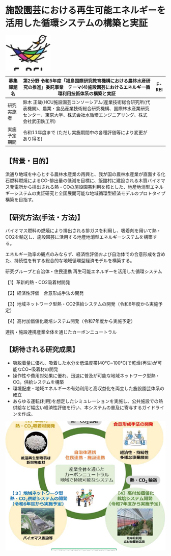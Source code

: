 # 施設園芸における再生可能エネルギーを活用した循環システムの構築と実証

![](_page_0_Picture_1.jpeg)

| 募集課題名 | 第2分野 令和5年度「福島国際研究教育機構における農林水産研究の推進」委託事業　テーマ(4)施設園芸におけるエネルギー循環利用技術体系の構築と実証 |  F-REI|
| --- | --- | --- |
| 研究実施者 | 鈴木 正哉(HCU施設園芸コンソーシアム(産業技術総合研究所(代表機関)、農業・食品産業技術総合研究機構、国際林水産業研究センター、東京大学、株式会社水循環エンジニアリング、株式会社武田鉄工所) |  |
| 実施予定期間 | 令和11年度まで (ただし実施期間中の各種評価等により変更があり得る) |

## 【背景・目的】

浜通り地域を中心とする農林水産業の再興と、我が国の農林水産業が直面する化石燃料燃焼によるCO-排出量の低減を目標に、飯舘村に建設される木質バイオマス発電所から排出される熱・COの施設園芸利用を核とした、地産地消型エネルギーシステムの実証研究と全国展開可能な地域循環型経済モデルのプロトタイプ構築を目指す。

## 【研究方法(手法・方法)】

バイオマス燃料の燃焼により排出される排ガスを利用し、吸着剤を用いて熱・CO2を輸送し、施設園芸に活用する地産地消型エネルギーシステムを構築する。

エネルギー効率の観点のみならず、経済性評価および自治体での合意形成を含めた、持続性を有する総合的な地域循環型経済モデルを構築する。

研究グループと自治体・住民連携
再生可能エネルギーを活用した循環システム

【1】革新的熱・CO2吸着材開発

【2】経済性評価　合意形成手法の開発

【3】地域ネットワーク型熱・CO2供給システムの開発（令和6年度から実施予定）

【4】高付加価値化栽培システム開発（令和7年度から実施予定）

連携・施設連携産業全体を通じたカーボンニュートラル

## 【期待される研究成果】

- 吸脱着量に優れ、吸着した水分を低温度帯(40℃~100℃)で乾燥(再生)が可能なCO~吸着材の開発
- 操作性や費用対効果に優れ、迅速に普及が可能な地域ネットワーク型熱・CO。供給システムを構築
- 環境配慮・地域エネルギーの有効利用と高収益化を両立した施設園芸体系の確立
- あらゆる運転(利用)を想定したシミュレーションを実施し、公共施設での熱供給など幅広い経済性評価を行い、本システムの普及に寄与するガイドラインを作成。

![](_page_0_Figure_15.jpeg)
